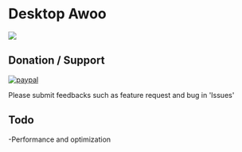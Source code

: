 # Desktop Awoo
![](https://media.giphy.com/media/3Mjz9IpnuWBXI8Ilob/source.gif)

## Donation / Support
[![paypal](https://www.paypalobjects.com/en_US/i/btn/btn_donateCC_LG.gif)](https://www.paypal.com/cgi-bin/webscr?cmd=_s-xclick&hosted_button_id=8XY4T3WK9REWY)

Please submit feedbacks such as feature request and bug in 'Issues'  

## Todo
-Performance and optimization
